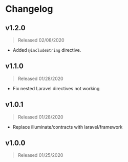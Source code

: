 # Changelog

## v1.2.0
> Released 02/08/2020

- Added `@includeString` directive.

## v1.1.0
> Released 01/28/2020

- Fix nested Laravel directives not working

## v1.0.1
> Released 01/28/2020

- Replace illuminate/contracts with laravel/framework

## v1.0.0
> Released 01/25/2020
